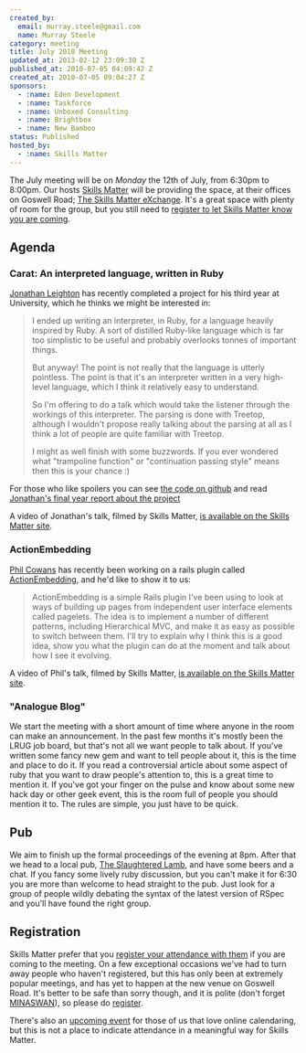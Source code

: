 ```yaml
---
created_by:
  email: murray.steele@gmail.com
  name: Murray Steele
category: meeting
title: July 2010 Meeting
updated_at: 2013-02-12 23:09:30 Z
published_at: 2010-07-05 04:09:42 Z
created_at: 2010-07-05 09:04:27 Z
sponsors:
  - :name: Eden Development
  - :name: Taskforce
  - :name: Unboxed Consulting
  - :name: Brightbox
  - :name: New Bamboo
status: Published
hosted_by:
  - :name: Skills Matter
---
```


The July meeting will be on *Monday* the 12th of July, from 6:30pm to 8:00pm.  Our hosts [Skills Matter](http://skillsmatter.com/) will be providing the space, at their offices on Goswell Road; [The Skills Matter eXchange](http://skillsmatter.com/location-details/design-architecture/484/96).  It's a great space with plenty of room for the group, but you still need to <a href="#jul10registration">register to let Skills Matter know you are coming</a>.

Agenda
------

### Carat: An interpreted language, written in Ruby

[Jonathan Leighton](http://jonathanleighton.com/) has recently completed a project for his third year at University, which he thinks we might be interested in:

> I ended up writing an interpreter, in Ruby, for a language
> heavily inspired by Ruby. A sort of distilled Ruby-like language which
> is far too simplistic to be useful and probably overlooks tonnes of
> important things.
>
> But anyway! The point is not really that the language is utterly
> pointless. The point is that it's an interpreter written in a very
> high-level language, which I think it relatively easy to understand.
>
> So I'm offering to do a talk which would take the listener through the
> workings of this interpreter. The parsing is done with Treetop, although
> I wouldn't propose really talking about the parsing at all as I think a
> lot of people are quite familiar with Treetop.
>
> I might as well finish with some buzzwords. If you ever wondered what
> "trampoline function" or "continuation passing style" means then this is
> your chance :)

For those who like spoilers you can see [the code on github](http://github.com/jonleighton/carat) and read [Jonathan's final year report about the project](http://dump.jonathanleighton.com/project.pdf)

A video of Jonathan's talk, filmed by Skills Matter, [is available on the Skills Matter site](http://skillsmatter.com/podcast/ajax-ria/carat-an-interpreted-language-written-in-ruby).

### ActionEmbedding

[Phil Cowans](http://twitter.com/philcowans) has recently been working on a rails plugin called [ActionEmbedding](http://github.com/philcowans/action_embedding), and he'd like to show it to us:

> ActionEmbedding is a simple Rails plugin I've been using to look at
> ways of building up pages from independent user interface elements
> called pagelets. The idea is to implement a number of different patterns,
> including Hierarchical MVC, and make it as easy as possible to switch
> between them. I'll try to explain why I think this is a good idea, show
> you what the plugin can do at the moment and talk about how I see it evolving.

A video of Phil's talk, filmed by Skills Matter, [is available on the Skills Matter site](http://skillsmatter.com/podcast/ajax-ria/actionembedding).

### "Analogue Blog"

We start the meeting with a short amount of time where anyone in the room can make an announcement.  In the past few months it's mostly been the LRUG job board, but that's not all we want people to talk about.  If you've written some fancy new gem and want to tell people about it, this is the time and place to do it.  If you read a controversial article about some aspect of ruby that you want to draw people's attention to, this is a great time to mention it.  If you've got your finger on the pulse and know about some new hack day or other geek event, this is the room full of people you should mention it to.  The rules are simple, you just have to be quick.

Pub
---

We aim to finish up the formal proceedings of the evening at 8pm.  After that we head to a local pub, [The Slaughtered Lamb](http://www.theslaughteredlambpub.com/), and have some beers and a chat.  If you fancy some lively ruby discussion, but you can't make it for 6:30 you are more than welcome to head straight to the pub.  Just look for a group of people wildly debating the syntax of the latest version of RSpec and you'll have found the right group.

Registration <a name="jul10registration">&nbsp;</a>
---------------------------------------------------

Skills Matter prefer that you [register your attendance with them](http://skillsmatter.com/event/ajax-ria/july-meeting) if you are coming to the meeting.  On a few exceptional occasions we've had to turn away people who haven't registered, but this has only been at extremely popular meetings, and has yet to happen at the new venue on Goswell Road.  It's better to be safe than sorry though, and it is polite (don't forget [MINASWAN](http://oreilly.com/ruby/excerpts/ruby-learning-rails/ruby-glossary.html#I_indexterm_d1e32036)), so please do [register](http://skillsmatter.com/event/ajax-ria/july-meeting).

There's also an [upcoming event](http://upcoming.yahoo.com/event/6582011/) for those of us that love online calendaring, but this is not a place to indicate attendance in a meaningful way for Skills Matter.
